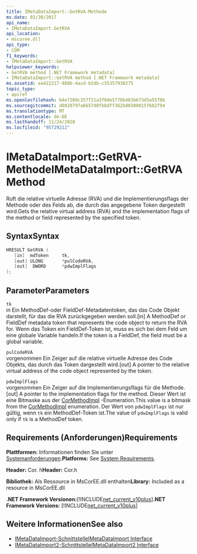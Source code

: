 ```yaml
---
title: IMetaDataImport::GetRVA-Methode
ms.date: 03/30/2017
api_name:
- IMetaDataImport.GetRVA
api_location:
- mscoree.dll
api_type:
- COM
f1_keywords:
- IMetaDataImport::GetRVA
helpviewer_keywords:
- GetRVA method [.NET Framework metadata]
- IMetaDataImport::GetRVA method [.NET Framework metadata]
ms.assetid: ea422217-988b-4acd-b2db-c55357938275
topic_type:
- apiref
ms.openlocfilehash: b4e7209c357f21a3f0de5770b483b673d5a5570b
ms.sourcegitcommit: d8020797a6657d0fbbdff362b80300815f682f94
ms.translationtype: MT
ms.contentlocale: de-DE
ms.lasthandoff: 11/24/2020
ms.locfileid: "95729212"
---
```

# <a name="imetadataimportgetrva-method"></a><span data-ttu-id="7a1b8-102">IMetaDataImport::GetRVA-Methode</span><span class="sxs-lookup"><span data-stu-id="7a1b8-102">IMetaDataImport::GetRVA Method</span></span>

<span data-ttu-id="7a1b8-103">Ruft die relative virtuelle Adresse (RVA) und die Implementierungsflags der Methode oder des Felds ab, die durch das angegebene Token dargestellt wird.</span><span class="sxs-lookup"><span data-stu-id="7a1b8-103">Gets the relative virtual address (RVA) and the implementation flags of the method or field represented by the specified token.</span></span>  
  
## <a name="syntax"></a><span data-ttu-id="7a1b8-104">Syntax</span><span class="sxs-lookup"><span data-stu-id="7a1b8-104">Syntax</span></span>  
  
```cpp  
HRESULT GetRVA (  
   [in]  mdToken     tk,
   [out] ULONG       *pulCodeRVA,
   [out]  DWORD      *pdwImplFlags  
);  
```  
  
## <a name="parameters"></a><span data-ttu-id="7a1b8-105">Parameter</span><span class="sxs-lookup"><span data-stu-id="7a1b8-105">Parameters</span></span>  

 `tk`  
 <span data-ttu-id="7a1b8-106">in Ein MethodDef-oder FieldDef-Metadatentoken, das das Code Objekt darstellt, für das die RVA zurückgegeben werden soll.</span><span class="sxs-lookup"><span data-stu-id="7a1b8-106">[in] A MethodDef or FieldDef metadata token that represents the code object to return the RVA for.</span></span> <span data-ttu-id="7a1b8-107">Wenn das Token ein FieldDef-Token ist, muss es sich bei dem Feld um eine globale Variable handeln.</span><span class="sxs-lookup"><span data-stu-id="7a1b8-107">If the token is a FieldDef, the field must be a global variable.</span></span>  
  
 `pulCodeRVA`  
 <span data-ttu-id="7a1b8-108">vorgenommen Ein Zeiger auf die relative virtuelle Adresse des Code Objekts, das durch das Token dargestellt wird.</span><span class="sxs-lookup"><span data-stu-id="7a1b8-108">[out] A pointer to the relative virtual address of the code object represented by the token.</span></span>  
  
 `pdwImplFlags`  
 <span data-ttu-id="7a1b8-109">vorgenommen Ein Zeiger auf die Implementierungsflags für die Methode.</span><span class="sxs-lookup"><span data-stu-id="7a1b8-109">[out] A pointer to the implementation flags for the method.</span></span> <span data-ttu-id="7a1b8-110">Dieser Wert ist eine Bitmaske aus der [CorMethodImpl](cormethodimpl-enumeration.md) -Enumeration.</span><span class="sxs-lookup"><span data-stu-id="7a1b8-110">This value is a bitmask from the [CorMethodImpl](cormethodimpl-enumeration.md) enumeration.</span></span> <span data-ttu-id="7a1b8-111">Der Wert von `pdwImplFlags` ist nur gültig, wenn `tk` ein MethodDef-Token ist.</span><span class="sxs-lookup"><span data-stu-id="7a1b8-111">The value of `pdwImplFlags` is valid only if `tk` is a MethodDef token.</span></span>  
  
## <a name="requirements"></a><span data-ttu-id="7a1b8-112">Requirements (Anforderungen)</span><span class="sxs-lookup"><span data-stu-id="7a1b8-112">Requirements</span></span>  

 <span data-ttu-id="7a1b8-113">**Plattformen:** Informationen finden Sie unter [Systemanforderungen](../../get-started/system-requirements.md).</span><span class="sxs-lookup"><span data-stu-id="7a1b8-113">**Platforms:** See [System Requirements](../../get-started/system-requirements.md).</span></span>  
  
 <span data-ttu-id="7a1b8-114">**Header:** Cor. h</span><span class="sxs-lookup"><span data-stu-id="7a1b8-114">**Header:** Cor.h</span></span>  
  
 <span data-ttu-id="7a1b8-115">**Bibliothek:** Als Ressource in MsCorEE.dll enthalten</span><span class="sxs-lookup"><span data-stu-id="7a1b8-115">**Library:** Included as a resource in MsCorEE.dll</span></span>  
  
 <span data-ttu-id="7a1b8-116">**.NET Framework Versionen:**[!INCLUDE[net_current_v10plus](../../../../includes/net-current-v10plus-md.md)]</span><span class="sxs-lookup"><span data-stu-id="7a1b8-116">**.NET Framework Versions:** [!INCLUDE[net_current_v10plus](../../../../includes/net-current-v10plus-md.md)]</span></span>  
  
## <a name="see-also"></a><span data-ttu-id="7a1b8-117">Weitere Informationen</span><span class="sxs-lookup"><span data-stu-id="7a1b8-117">See also</span></span>

- [<span data-ttu-id="7a1b8-118">IMetaDataImport-Schnittstelle</span><span class="sxs-lookup"><span data-stu-id="7a1b8-118">IMetaDataImport Interface</span></span>](imetadataimport-interface.md)
- [<span data-ttu-id="7a1b8-119">IMetaDataImport2-Schnittstelle</span><span class="sxs-lookup"><span data-stu-id="7a1b8-119">IMetaDataImport2 Interface</span></span>](imetadataimport2-interface.md)
